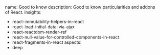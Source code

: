 name: Good to know
description: Good to know particularities and addons of React.
insights:
  - react-immutability-helpers-in-react
  - react-load-initial-data-via-ajax
  - react-reactdom-render-ref
  - react-null-value-for-controlled-components-in-react
  - react-fragments-in-react
aspects:
  - deep
 
